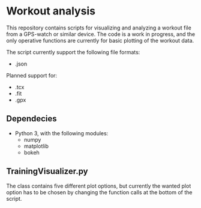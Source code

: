 # Workout analysis

This repository contains scripts for visualizing and analyzing a workout file from a GPS-watch or similar device. The code is a work in progress, and the only operative functions are currently for basic plotting of the workout data. 

The script currently support the following file formats:

- .json

Planned support for:

- .tcx
- .fit
- .gpx

## Dependecies

- Python 3, with the following modules:
    - numpy
    - matplotlib
    - bokeh    

## TrainingVisualizer.py

The class contains five different plot options, but currently the wanted plot option has to be chosen by changing the function calls at the bottom of the script.
